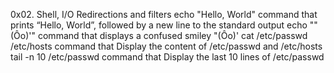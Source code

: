 0x02. Shell, I/O Redirections and filters
echo "Hello, World" command that prints “Hello, World”, followed by a new line to the standard output
echo "\"(Ôo)'" command  that displays a confused smiley "(Ôo)'
cat /etc/passwd /etc/hosts command that Display the content of /etc/passwd and /etc/hosts
tail -n 10 /etc/passwd command that Display the last 10 lines of /etc/passwd
